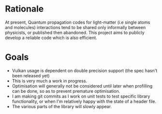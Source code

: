 # Rationale #
At present, Quantum propagation codes for light-matter (i.e single atoms and molecules) interactions tend to be shared only informally between physicists, or published then abandoned. This project aims to publicly develop a reliable code which is also efficient.

# Goals #
* Vulkan usage is dependent on double precision support (the spec hasn't been released yet)
* This is very much a work in progress.
* Optimisation will generally not be considered until later when profilling can be done, so as to prevent premature optimisation.
* I am making git commits as I work on unit tests to test specific library functionality, or when I'm relatively happy with the state of a header file.
* The various parts of the library will slowly appear.
